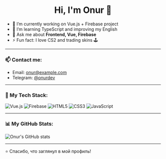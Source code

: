 <h1 align="center">Hi, I'm Onur 👋</h1>

- 🔭 I’m currently working on Vue.js + Firebase project  
- 🌱 I’m learning TypeScript and improving my English  
- 💬 Ask me about **Frontend, Vue, Firebase**  
- ⚡ Fun fact: I love CS2 and trading skins 🕹️  

---

### 📫 Contact me:
- Email: onur@example.com  
- Telegram: [@onurdev](https://t.me/onurdev)

---

### 🚀 My Tech Stack:

![Vue.js](https://img.shields.io/badge/-Vue.js-4FC08D?logo=vue.js&logoColor=white&style=flat)
![Firebase](https://img.shields.io/badge/-Firebase-FFCA28?logo=firebase&logoColor=white&style=flat)
![HTML5](https://img.shields.io/badge/-HTML5-E34F26?logo=html5&logoColor=white&style=flat)
![CSS3](https://img.shields.io/badge/-CSS3-1572B6?logo=css3&logoColor=white&style=flat)
![JavaScript](https://img.shields.io/badge/-JavaScript-F7DF1E?logo=javascript&logoColor=black&style=flat)

---

### 📊 My GitHub Stats:

![Onur's GitHub stats](https://github-readme-stats.vercel.app/api?username=onurdev&show_icons=true&theme=tokyonight)

---

⭐️ Спасибо, что заглянул в мой профиль!
